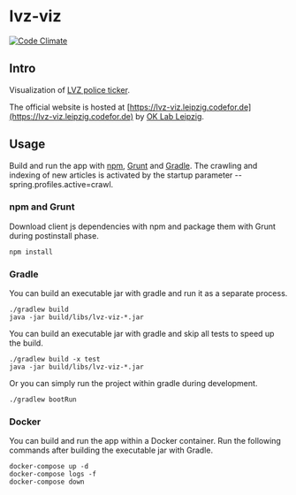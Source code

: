 # lvz-viz

[![Code Climate](https://codeclimate.com/github/CodeforLeipzig/lvz-viz/badges/gpa.svg)](https://codeclimate.com/github/CodeforLeipzig/lvz-viz)

## Intro

Visualization of [LVZ police ticker](http://www.lvz-online.de/leipzig/polizeiticker/r-polizeiticker.html).

The official website is hosted at [https://lvz-viz.leipzig.codefor.de](https://lvz-viz.leipzig.codefor.de)
by [OK Lab Leipzig](http://codefor.de/projekte/2014-07-01-le-lvz_polizeiticker_visualisierung).

## Usage

Build and run the app with [npm](https://www.npmjs.com), [Grunt](http://gruntjs.com/) and [Gradle](https://gradle.org). The crawling and indexing of new articles is activated by the startup parameter --spring.profiles.active=crawl.

### npm and Grunt

Download client js dependencies with npm and package them with Grunt during postinstall phase.

    npm install

### Gradle

You can build an executable jar with gradle and run it as a separate process.

    ./gradlew build
    java -jar build/libs/lvz-viz-*.jar

You can build an executable jar with gradle and skip all tests to speed up the build.

    ./gradlew build -x test
    java -jar build/libs/lvz-viz-*.jar

Or you can simply run the project within gradle during development.

    ./gradlew bootRun

### Docker

You can build and run the app within a Docker container. Run the following commands after building the executable jar with Gradle.

    docker-compose up -d
    docker-compose logs -f
    docker-compose down
